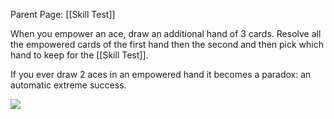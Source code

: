 Parent Page: [[Skill Test]]

When you empower an ace, draw an additional hand of 3 cards. Resolve all the empowered cards of the first hand then the second and then pick which hand to keep for the [[Skill Test]]. 

If you ever draw 2 aces in an empowered hand it becomes a paradox: an automatic extreme success.

![](https://media.giphy.com/media/QhsuJYL5xVUgB5F37Z/giphy.gif?cid=790b7611662f40cfb9bcba38f6fdebed2d9172f9dd63b216&rid=giphy.gif&ct=g)
